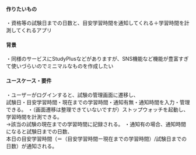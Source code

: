 #### 作りたいもの
・資格等の試験日までの日数と、目安学習時間を通知してくれる＋学習時間を計測してくれるアプリ

#### 背景
・同様のサービスにStudyPlusなどがありますが、SNS機能など機能が豊富すぎて使いづらいのでミニマルなものを作成したい

#### ユースケース・要件
・ユーザーがログインすると、試験の管理画面に遷移し、  
試験日・目安学習時間・現在までの学習時間・通知有無・通知時間を入力・管理できる。
・（画面遷移は整理できていないですが）ストップウォッチを起動し、学習時間を計測できる。  
→該当の試験の現在までの学習時間に記録される。
・通知有の場合、通知時間になると試験日までの日数、  
本日の目安学習時間（＝（目安学習時間ー現在までの学習時間）/試験日までの日数）が通知される。  
